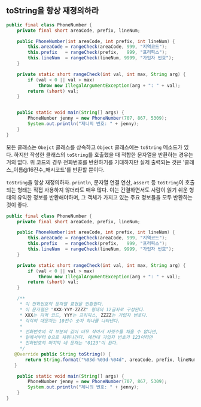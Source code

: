 ## toString을 항상 재정의하라  

``` java
public final class PhoneNumber {
    private final short areaCode, prefix, lineNum;

    public PhoneNumber(int areaCode, int prefix, int lineNum) {
        this.areaCode = rangeCheck(areaCode, 999, "지역코드");
        this.prefix   = rangeCheck(prefix,   999, "프리픽스");
        this.lineNum  = rangeCheck(lineNum, 9999, "가입자 번호");
    }

	private static short rangeCheck(int val, int max, String arg) {
        if (val < 0 || val > max)
            throw new IllegalArgumentException(arg + ": " + val);
        return (short) val;
    }


    public static void main(String[] args) {
        PhoneNumber jenny = new PhoneNumber(707, 867, 5309);
        System.out.println("제니의 번호: " + jenny);
    }
}
```  

모든 클래스는 ```Obejct``` 클래스를 상속하고 ```Object``` 클래스에는 ```toString``` 메소드가 있다. 
하지만 작성한 클래스의 ```toString```를 호출했을 때 적합한 문자열을 반환하는 경우는 거의 없다. 
위 코드의 경우 전화번호를 반환하기를 기대하지만 실제 출력되는 것은 '클래스_이름@16진수_해시코드'를 반환할 뿐이다. 

```toString```을 항상 재정의하자. 
```println```, 문자열 연결 연산, ```assert``` 등 ```toString```이 호출되는 형태는 직접 사용하지 않더라도 매우 많다. 
이는 간결하면서도 사람이 읽기 쉬운 형태의 유익한 정보를 반환해야하며, 
그 객체가 가지고 있는 주요 정보들을 모두 반환하는 것이 좋다. 

``` java
public final class PhoneNumber {
    private final short areaCode, prefix, lineNum;

    public PhoneNumber(int areaCode, int prefix, int lineNum) {
        this.areaCode = rangeCheck(areaCode, 999, "지역코드");
        this.prefix   = rangeCheck(prefix,   999, "프리픽스");
        this.lineNum  = rangeCheck(lineNum, 9999, "가입자 번호");
    }

	private static short rangeCheck(int val, int max, String arg) {
        if (val < 0 || val > max)
            throw new IllegalArgumentException(arg + ": " + val);
        return (short) val;
    }

	/**
     * 이 전화번호의 문자열 표현을 반환한다.
     * 이 문자열은 "XXX-YYY-ZZZZ" 형태의 12글자로 구성된다.
     * XXX는 지역 코드, YYY는 프리픽스, ZZZZ는 가입자 번호다.
     * 각각의 대문자는 10진수 숫자 하나를 나타낸다.
     *
     * 전화번호의 각 부분의 값이 너무 작아서 자릿수를 채울 수 없다면,
     * 앞에서부터 0으로 채워나간다. 예컨대 가입자 번호가 123이라면
     * 전화번호의 마지막 네 문자는 "0123"이 된다.
     */
   @Override public String toString() {
       return String.format("%03d-%03d-%04d", areaCode, prefix, lineNum);
   }

    public static void main(String[] args) {
        PhoneNumber jenny = new PhoneNumber(707, 867, 5309);
        System.out.println("제니의 번호: " + jenny);
    }
}
```  